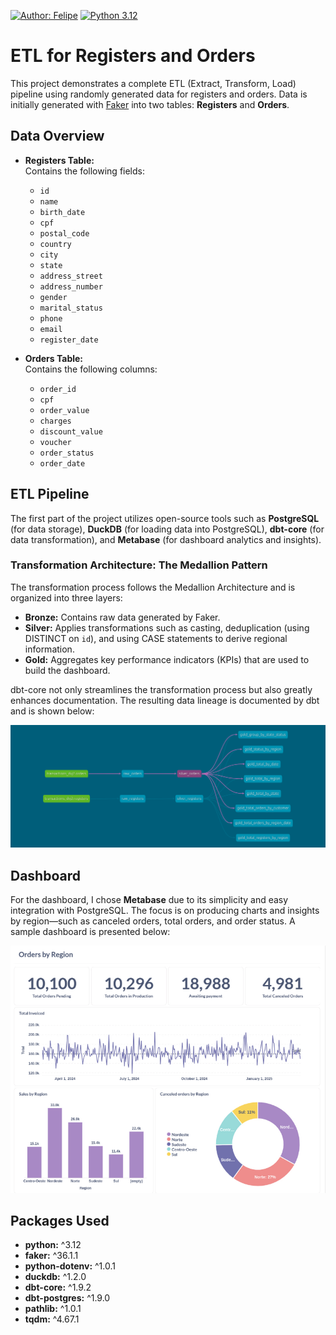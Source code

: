 [![Author: Felipe](https://img.shields.io/badge/Author-Felipe%20Machado-blue?style=flat-square)](https://www.linkedin.com/in/getfelipe/) [![Python 3.12](https://img.shields.io/badge/Python-3.12-blue?style=flat-square&logo=python)](https://www.python.org/downloads/release/python-3120/)

# ETL for Registers and Orders

This project demonstrates a complete ETL (Extract, Transform, Load) pipeline using randomly generated data for registers and orders. Data is initially generated with [Faker](https://faker.readthedocs.io/) into two tables: **Registers** and **Orders**.

## Data Overview

- **Registers Table:**  
  Contains the following fields:

  - `id`
  - `name`
  - `birth_date`
  - `cpf`
  - `postal_code`
  - `country`
  - `city`
  - `state`
  - `address_street`
  - `address_number`
  - `gender`
  - `marital_status`
  - `phone`
  - `email`
  - `register_date`

- **Orders Table:**  
  Contains the following columns:
  - `order_id`
  - `cpf`
  - `order_value`
  - `charges`
  - `discount_value`
  - `voucher`
  - `order_status`
  - `order_date`

## ETL Pipeline

The first part of the project utilizes open-source tools such as **PostgreSQL** (for data storage), **DuckDB** (for loading data into PostgreSQL), **dbt-core** (for data transformation), and **Metabase** (for dashboard analytics and insights).

### Transformation Architecture: The Medallion Pattern

The transformation process follows the Medallion Architecture and is organized into three layers:

- **Bronze:** Contains raw data generated by Faker.
- **Silver:** Applies transformations such as casting, deduplication (using DISTINCT on `id`), and using CASE statements to derive regional information.
- **Gold:** Aggregates key performance indicators (KPIs) that are used to build the dashboard.

dbt-core not only streamlines the transformation process but also greatly enhances documentation. The resulting data lineage is documented by dbt and is shown below:

![dbt-lineage](assets/etl-dag.png)

## Dashboard

For the dashboard, I chose **Metabase** due to its simplicity and easy integration with PostgreSQL. The focus is on producing charts and insights by region—such as canceled orders, total orders, and order status. A sample dashboard is presented below:

![dashboard-metabase](assets/dashboard-metabase.png)

## Packages Used

- **python:** ^3.12
- **faker:** ^36.1.1
- **python-dotenv:** ^1.0.1
- **duckdb:** ^1.2.0
- **dbt-core:** ^1.9.2
- **dbt-postgres:** ^1.9.0
- **pathlib:** ^1.0.1
- **tqdm:** ^4.67.1
